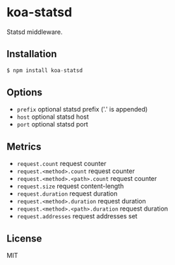 
# koa-statsd

 Statsd middleware.

## Installation

```js
$ npm install koa-statsd
```

## Options

- `prefix` optional statsd prefix ('.' is appended)
- `host` optional statsd host
- `port` optional statsd port

## Metrics

- `request.count` request counter
- `request.<method>.count` request counter
- `request.<method>.<path>.count` request counter
- `request.size` request content-length
- `request.duration` request duration
- `request.<method>.duration` request duration
- `request.<method>.<path>.duration` request duration
- `request.addresses` request addresses set

## License

  MIT
